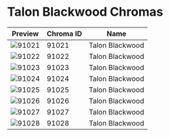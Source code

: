 # Talon Blackwood Chromas



| Preview | Chroma ID | Name |
|---------|-----------|------|
| ![91021](https://raw.communitydragon.org/latest/plugins/rcp-be-lol-game-data/global/default/v1/champion-chroma-images/91/91021.png) | 91021 | Talon Blackwood |
| ![91022](https://raw.communitydragon.org/latest/plugins/rcp-be-lol-game-data/global/default/v1/champion-chroma-images/91/91022.png) | 91022 | Talon Blackwood |
| ![91023](https://raw.communitydragon.org/latest/plugins/rcp-be-lol-game-data/global/default/v1/champion-chroma-images/91/91023.png) | 91023 | Talon Blackwood |
| ![91024](https://raw.communitydragon.org/latest/plugins/rcp-be-lol-game-data/global/default/v1/champion-chroma-images/91/91024.png) | 91024 | Talon Blackwood |
| ![91025](https://raw.communitydragon.org/latest/plugins/rcp-be-lol-game-data/global/default/v1/champion-chroma-images/91/91025.png) | 91025 | Talon Blackwood |
| ![91026](https://raw.communitydragon.org/latest/plugins/rcp-be-lol-game-data/global/default/v1/champion-chroma-images/91/91026.png) | 91026 | Talon Blackwood |
| ![91027](https://raw.communitydragon.org/latest/plugins/rcp-be-lol-game-data/global/default/v1/champion-chroma-images/91/91027.png) | 91027 | Talon Blackwood |
| ![91028](https://raw.communitydragon.org/latest/plugins/rcp-be-lol-game-data/global/default/v1/champion-chroma-images/91/91028.png) | 91028 | Talon Blackwood |